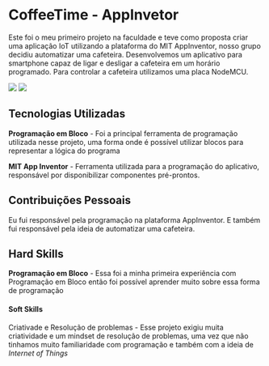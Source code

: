 # CoffeeTime - AppInvetor

Este foi o meu primeiro projeto na faculdade e teve como proposta criar uma aplicação IoT utilizando a plataforma do MIT AppInventor, nosso grupo decidiu automatizar uma cafeteira. Desenvolvemos um aplicativo para smartphone capaz de ligar e desligar a cafeteira em um horário programado. Para controlar a cafeteira utilizamos uma placa NodeMCU.

![](https://github.com/guilherme4garcia/TG-Portfolio/blob/main/Assets/coffetime1.png?raw=true)
![](https://github.com/guilherme4garcia/TG-Portfolio/blob/main/Assets/coffetime2.png?raw=true)

## Tecnologias Utilizadas

**Programação em Bloco** - Foi a principal ferramenta de programação utilizada nesse projeto, uma forma onde é possível utilizar blocos para representar a lógica do programa

**MIT App Inventor** - Ferramenta utilizada para a programação do aplicativo, responsável por disponibilizar componentes pré-prontos.

## Contribuições Pessoais

Eu fui responsável pela programação na plataforma AppInventor. E também fui responsável pela ideia de automatizar uma cafeteira.

## Hard Skills

**Programação em Bloco** - Essa foi a minha primeira experiência com Programação em Bloco então foi possível aprender muito sobre essa forma de programação

#### **Soft Skills**

Criativade e Resolução de problemas - Esse projeto exigiu muita criatividade e um mindset de resolução de problemas, uma vez que não tinhamos muito familiaridade com programação e também com a ideia de _Internet of Things_

